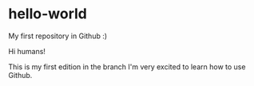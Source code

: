 # hello-world
My first repository in Github :)

Hi humans!

This is my first edition in the branch
I'm very excited to learn how to use Github. 
